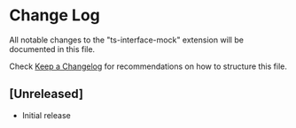 # Change Log

All notable changes to the "ts-interface-mock" extension will be documented in this file.

Check [Keep a Changelog](http://keepachangelog.com/) for recommendations on how to structure this file.

## [Unreleased]

- Initial release